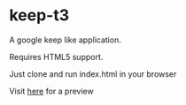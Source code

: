 # keep-t3 

A google keep like application.

Requires HTML5 support.

Just clone and run index.html in your browser

Visit [here](https://rramaa.github.io/keep-t3) for a preview
